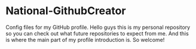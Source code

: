 # National-GithubCreator
Config files for my GitHub profile.
Hello guys this is my personal repository so you can check out what future repositories to expect from me.
And this is where the main part of my profile introduction is. 
So welcome!
